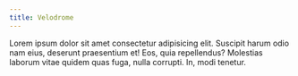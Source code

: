 ```yaml
---
title: Velodrome
---
```


Lorem ipsum dolor sit amet consectetur adipisicing elit. Suscipit harum odio nam eius, deserunt praesentium et! Eos, quia repellendus? Molestias laborum vitae quidem quas fuga, nulla corrupti. In, modi tenetur.
